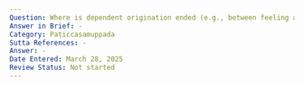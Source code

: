 ```yaml
---
Question: Where is dependent origination ended (e.g., between feeling and craving)?
Answer in Brief: -
Category: Paṭiccasamuppada
Sutta References: -
Answer: -
Date Entered: March 28, 2025
Review Status: Not started
---
```

